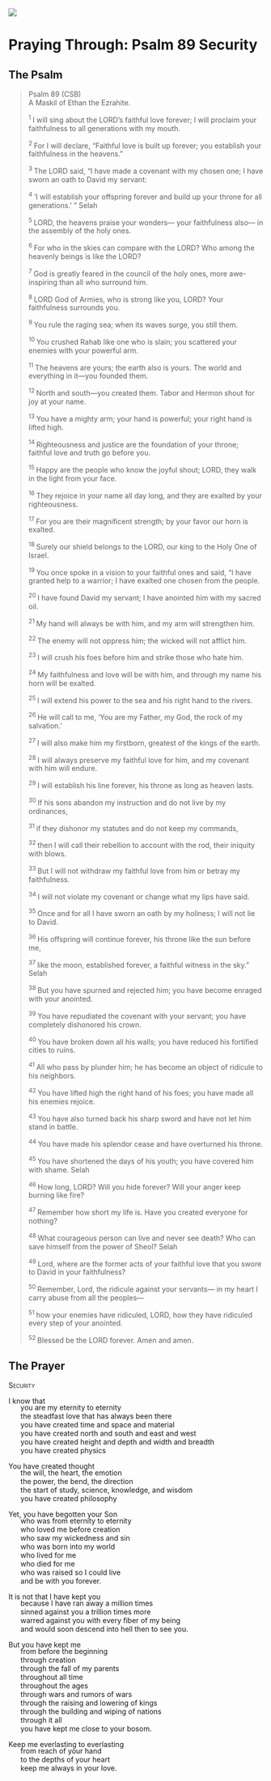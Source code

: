 <img class="intro-right" src="art-paris-psalter.jpg">

<style>
  li {list-style-type: none;}
  p + ul {
    margin-top: -18px;
}
</style>

# Praying Through: Psalm 89 Security

## The Psalm

>Psalm 89 (CSB)    
> A Maskil of Ethan the Ezrahite. 
>
><sup> 1  </sup>I will sing about the LORD’s faithful love forever; I will proclaim your faithfulness to all generations with my mouth. 
>
><sup> 2  </sup>For I will declare, “Faithful love is built up forever; you establish your faithfulness in the heavens.” 
>
><sup> 3  </sup>The LORD said, “I have made a covenant with my chosen one; I have sworn an oath to David my servant: 
>
><sup> 4  </sup>‘I will establish your offspring forever and build up your throne for all generations.’ ” Selah 
>
><sup> 5  </sup>LORD, the heavens praise your wonders— your faithfulness also— in the assembly of the holy ones. 
>
><sup> 6  </sup>For who in the skies can compare with the LORD? Who among the heavenly beings is like the LORD? 
>
><sup> 7  </sup>God is greatly feared in the council of the holy ones, more awe-inspiring than all who surround him. 
>
><sup> 8  </sup>LORD God of Armies, who is strong like you, LORD? Your faithfulness surrounds you. 
>
><sup> 9  </sup>You rule the raging sea; when its waves surge, you still them. 
>
><sup> 10  </sup>You crushed Rahab like one who is slain; you scattered your enemies with your powerful arm. 
>
><sup> 11  </sup>The heavens are yours; the earth also is yours. The world and everything in it—you founded them. 
>
><sup> 12  </sup>North and south—you created them. Tabor and Hermon shout for joy at your name. 
>
><sup> 13  </sup>You have a mighty arm; your hand is powerful; your right hand is lifted high. 
>
><sup> 14  </sup>Righteousness and justice are the foundation of your throne; faithful love and truth go before you. 
>
><sup> 15  </sup>Happy are the people who know the joyful shout; LORD, they walk in the light from your face. 
>
><sup> 16  </sup>They rejoice in your name all day long, and they are exalted by your righteousness. 
>
><sup> 17  </sup>For you are their magnificent strength; by your favor our horn is exalted. 
>
><sup> 18  </sup>Surely our shield belongs to the LORD, our king to the Holy One of Israel. 
>
><sup> 19  </sup>You once spoke in a vision to your faithful ones and said, “I have granted help to a warrior; I have exalted one chosen from the people. 
>
><sup> 20  </sup>I have found David my servant; I have anointed him with my sacred oil. 
>
><sup> 21  </sup>My hand will always be with him, and my arm will strengthen him. 
>
><sup> 22  </sup>The enemy will not oppress him; the wicked will not afflict him. 
>
><sup> 23  </sup>I will crush his foes before him and strike those who hate him. 
>
><sup> 24  </sup>My faithfulness and love will be with him, and through my name his horn will be exalted. 
>
><sup> 25  </sup>I will extend his power to the sea and his right hand to the rivers. 
>
><sup> 26  </sup>He will call to me, ‘You are my Father, my God, the rock of my salvation.’ 
>
><sup> 27  </sup>I will also make him my firstborn, greatest of the kings of the earth. 
>
><sup> 28  </sup>I will always preserve my faithful love for him, and my covenant with him will endure. 
>
><sup> 29  </sup>I will establish his line forever, his throne as long as heaven lasts. 
>
><sup> 30  </sup>If his sons abandon my instruction and do not live by my ordinances, 
>
><sup> 31  </sup>if they dishonor my statutes and do not keep my commands, 
>
><sup> 32  </sup>then I will call their rebellion to account with the rod, their iniquity with blows. 
>
><sup> 33  </sup>But I will not withdraw my faithful love from him or betray my faithfulness. 
>
><sup> 34  </sup>I will not violate my covenant or change what my lips have said. 
>
><sup> 35  </sup>Once and for all I have sworn an oath by my holiness; I will not lie to David. 
>
><sup> 36  </sup>His offspring will continue forever, his throne like the sun before me, 
>
><sup> 37  </sup>like the moon, established forever, a faithful witness in the sky.” Selah 
>
><sup> 38  </sup>But you have spurned and rejected him; you have become enraged with your anointed. 
>
><sup> 39  </sup>You have repudiated the covenant with your servant; you have completely dishonored his crown. 
>
><sup> 40  </sup>You have broken down all his walls; you have reduced his fortified cities to ruins. 
>
><sup> 41  </sup>All who pass by plunder him; he has become an object of ridicule to his neighbors. 
>
><sup> 42  </sup>You have lifted high the right hand of his foes; you have made all his enemies rejoice. 
>
><sup> 43  </sup>You have also turned back his sharp sword and have not let him stand in battle. 
>
><sup> 44  </sup>You have made his splendor cease and have overturned his throne. 
>
><sup> 45  </sup>You have shortened the days of his youth; you have covered him with shame. Selah 
>
><sup> 46  </sup>How long, LORD? Will you hide forever? Will your anger keep burning like fire? 
>
><sup> 47  </sup>Remember how short my life is. Have you created everyone for nothing? 
>
><sup> 48  </sup>What courageous person can live and never see death? Who can save himself from the power of Sheol? Selah 
>
><sup> 49  </sup>Lord, where are the former acts of your faithful love that you swore to David in your faithfulness? 
>
><sup> 50  </sup>Remember, Lord, the ridicule against your servants— in my heart I carry abuse from all the peoples— 
>
><sup> 51  </sup>how your enemies have ridiculed, LORD, how they have ridiculed every step of your anointed. 
>
><sup> 52  </sup>Blessed be the LORD forever. Amen and amen.

## The Prayer

<div style="font-variant: small-caps;">
Security
</div>

I know that
* you are my eternity to eternity
* the steadfast love that has always been there
* you have created time and space and material
* you have created north and south and east and west
* you have created height and depth and width and breadth
* you have created physics

You have created thought
* the will, the heart, the emotion
* the power, the bend, the direction
* the start of study, science, knowledge, and wisdom
* you have created philosophy

Yet, you have begotten your Son
* who was from eternity to eternity
* who loved me before creation
* who saw my wickedness and sin
* who was born into my world
* who lived for me
* who died for me
* who was raised so I could live
* and be with you forever.

It is not that I have kept you
* because I have ran away a million times
* sinned against you a trillion times more
* warred against you with every fiber of my being
* and would soon descend into hell then to see you.

But you have kept me
* from before the beginning
* through creation
* through the fall of my parents
* throughout all time
* throughout the ages
* through wars and rumors of wars
* through the raising and lowering of kings
* through the building and wiping of nations
* through it all
* you have kept me close to your bosom.

Keep me everlasting to everlasting
* from reach of your hand
* to the depths of your heart
* keep me always in your love.
